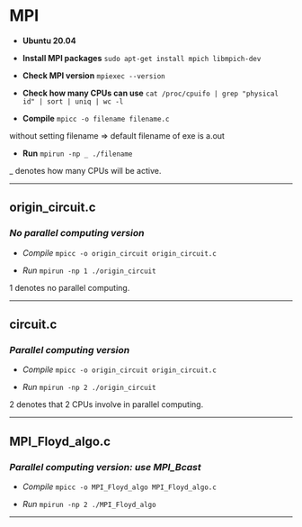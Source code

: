 # MPI

- **Ubuntu 20.04**

- **Install MPI packages**
```sudo apt-get install mpich libmpich-dev```


- **Check MPI version**
```mpiexec --version```


- **Check how many CPUs can use**
```cat /proc/cpuifo | grep "physical id" | sort | uniq | wc -l```


- **Compile**
```mpicc -o filename filename.c```

without setting filename => default filename of exe is a.out

- **Run**
```mpirun -np _ ./filename```

_ denotes how many CPUs will be active.

***

## **origin_circuit.c**
### *No parallel computing version*

- *Compile*
```mpicc -o origin_circuit origin_circuit.c```

- *Run* 
```mpirun -np 1 ./origin_circuit```

1 denotes no parallel computing.

---

## **circuit.c**
### *Parallel computing version*

- *Compile*
```mpicc -o origin_circuit origin_circuit.c```

- *Run* 
```mpirun -np 2 ./origin_circuit```

2 denotes that 2 CPUs involve in parallel computing.

***

## **MPI_Floyd_algo.c**
### *Parallel computing version: use MPI_Bcast*

- *Compile*
```mpicc -o MPI_Floyd_algo MPI_Floyd_algo.c```

- *Run* 
```mpirun -np 2 ./MPI_Floyd_algo```

***